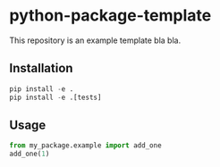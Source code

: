 # python-package-template
This repository is an example template bla bla.
## Installation
```python
pip install -e .
pip install -e .[tests]
```
## Usage
```python
from my_package.example import add_one
add_one(1)
```